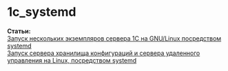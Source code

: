 # 1c_systemd

**Статьи:**<br>
[Запуск нескольких экземпляров сервера 1С на GNU/Linux посредством systemd](https://infostart.ru/public/1341653/)<br>
[Запуск сервера хранилища конфигураций и сервера удаленного управления на Linux, посредством systemd](https://infostart.ru/1c/articles/1932535/)
